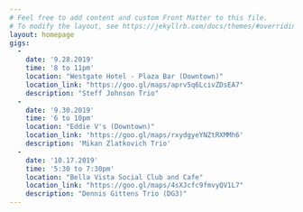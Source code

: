```yaml
---
# Feel free to add content and custom Front Matter to this file.
# To modify the layout, see https://jekyllrb.com/docs/themes/#overriding-theme-defaults
layout: homepage
gigs:
  -
    date: '9.28.2019'
    time: '8 to 11pm'
    location: "Westgate Hotel - Plaza Bar (Downtown)"
    location_link: "https://goo.gl/maps/aprv5q6LcivZDsEA7"
    description: "Steff Johnson Trio"
  -
    date: '9.30.2019'
    time: '6 to 10pm'
    location: "Eddie V's (Downtown)"
    location_link: 'https://goo.gl/maps/rxydgyeYNZtRXMMh6'
    description: 'Mikan Zlatkovich Trio'
  -
    date: '10.17.2019'
    time: '5:30 to 7:30pm'
    location: "Bella Vista Social Club and Cafe"
    location_link: "https://goo.gl/maps/4sXJcfc9fmvyQV1L7"
    description: "Dennis Gittens Trio (DG3)"
---
```


